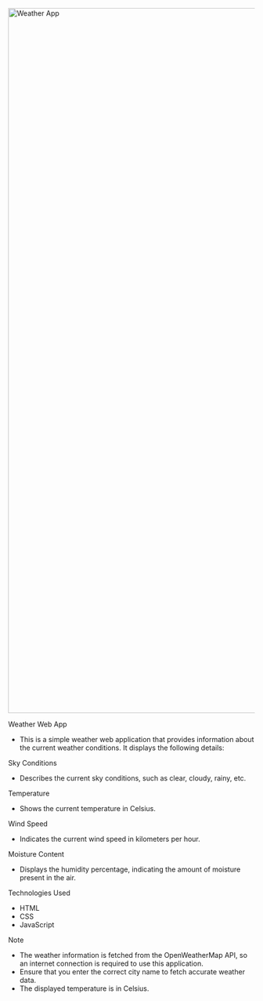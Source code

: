<img width="1438" alt="Weather App" src="https://github.com/Raghav-26491/PRODIGY_WD_05/assets/145380406/6fae5772-dbb5-4a0c-b72e-33941aa2b119">

Weather Web App

- This is a simple weather web application that provides information about the current weather conditions. It displays the following details:

Sky Conditions

- Describes the current sky conditions, such as clear, cloudy, rainy, etc.

Temperature

- Shows the current temperature in Celsius.

Wind Speed

- Indicates the current wind speed in kilometers per hour.

Moisture Content

- Displays the humidity percentage, indicating the amount of moisture present in the air.

Technologies Used

- HTML
- CSS
- JavaScript

Note

- The weather information is fetched from the OpenWeatherMap API, so an internet connection is required to use this application.
- Ensure that you enter the correct city name to fetch accurate weather data.
- The displayed temperature is in Celsius.


